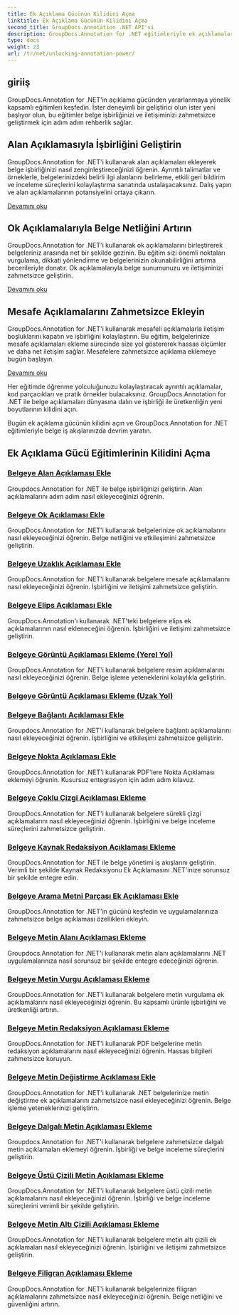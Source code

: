 ```yaml
---
title: Ek Açıklama Gücünün Kilidini Açma
linktitle: Ek Açıklama Gücünün Kilidini Açma
second_title: GroupDocs.Annotation .NET API'si
description: GroupDocs.Annotation for .NET eğitimleriyle ek açıklamaların gücünün kilidini açın. Çeşitli ek açıklamaları adım adım eklemeyi öğrenin ve işbirliğini zahmetsizce geliştirin.
type: docs
weight: 23
url: /tr/net/unlocking-annotation-power/
---
```

## giriiş

GroupDocs.Annotation for .NET'in açıklama gücünden yararlanmaya yönelik kapsamlı eğitimleri keşfedin. İster deneyimli bir geliştirici olun ister yeni başlıyor olun, bu eğitimler belge işbirliğinizi ve iletişiminizi zahmetsizce geliştirmek için adım adım rehberlik sağlar.

## Alan Açıklamasıyla İşbirliğini Geliştirin

GroupDocs.Annotation for .NET'i kullanarak alan açıklamaları ekleyerek belge işbirliğinizi nasıl zenginleştireceğinizi öğrenin. Ayrıntılı talimatlar ve örneklerle, belgelerinizdeki belirli ilgi alanlarını belirleme, etkili geri bildirim ve inceleme süreçlerini kolaylaştırma sanatında ustalaşacaksınız. Dalış yapın ve alan açıklamalarının potansiyelini ortaya çıkarın.

[Devamını oku](./add-area-annotation/)

## Ok Açıklamalarıyla Belge Netliğini Artırın

GroupDocs.Annotation for .NET'i kullanarak ok açıklamalarını birleştirerek belgeleriniz arasında net bir şekilde gezinin. Bu eğitim sizi önemli noktaları vurgulama, dikkati yönlendirme ve belgelerinizin okunabilirliğini artırma becerileriyle donatır. Ok açıklamalarıyla belge sunumunuzu ve iletişiminizi zahmetsizce geliştirin.

[Devamını oku](./add-arrow-annotation/)

## Mesafe Açıklamalarını Zahmetsizce Ekleyin

GroupDocs.Annotation for .NET'i kullanarak mesafeli açıklamalarla iletişim boşluklarını kapatın ve işbirliğini kolaylaştırın. Bu eğitim, belgelerinize mesafe açıklamaları ekleme sürecinde size yol göstererek hassas ölçümler ve daha net iletişim sağlar. Mesafelere zahmetsizce açıklama eklemeye bugün başlayın.

[Devamını oku](./add-distance-annotation/)

Her eğitimde öğrenme yolculuğunuzu kolaylaştıracak ayrıntılı açıklamalar, kod parçacıkları ve pratik örnekler bulacaksınız. GroupDocs.Annotation for .NET ile belge açıklamaları dünyasına dalın ve işbirliği ile üretkenliğin yeni boyutlarının kilidini açın.

Bugün ek açıklama gücünün kilidini açın ve GroupDocs.Annotation for .NET eğitimleriyle belge iş akışlarınızda devrim yaratın.

## Ek Açıklama Gücü Eğitimlerinin Kilidini Açma
### [Belgeye Alan Açıklaması Ekle](./add-area-annotation/)
Groupdocs.Annotation for .NET ile belge işbirliğinizi geliştirin. Alan açıklamalarını adım adım nasıl ekleyeceğinizi öğrenin.
### [Belgeye Ok Açıklaması Ekle](./add-arrow-annotation/)
GroupDocs.Annotation for .NET'i kullanarak belgelerinize ok açıklamalarını nasıl ekleyeceğinizi öğrenin. Belge netliğini ve etkileşimini zahmetsizce geliştirin.
### [Belgeye Uzaklık Açıklaması Ekle](./add-distance-annotation/)
GroupDocs.Annotation for .NET'i kullanarak belgelere mesafe açıklamalarını nasıl ekleyeceğinizi öğrenin. İşbirliğini ve iletişimi zahmetsizce geliştirin.
### [Belgeye Elips Açıklaması Ekle](./add-ellipse-annotation/)
GroupDocs.Annotation'ı kullanarak .NET'teki belgelere elips ek açıklamalarının nasıl ekleneceğini öğrenin. İşbirliğini ve iletişimi zahmetsizce geliştirin.
### [Belgeye Görüntü Açıklaması Ekleme (Yerel Yol)](./add-image-annotation-local-path/)
GroupDocs.Annotation for .NET'i kullanarak belgelere resim açıklamalarını nasıl ekleyeceğinizi öğrenin. Belge işleme yeteneklerini kolaylıkla geliştirin.
### [Belgeye Görüntü Açıklaması Ekleme (Uzak Yol)](./add-image-annotation-remote-path/)
### [Belgeye Bağlantı Açıklaması Ekle](./add-link-annotation/)
Groupdocs.Annotation for .NET'i kullanarak belgelere bağlantı açıklamalarını nasıl ekleyeceğinizi öğrenin. İşbirliğini ve etkileşimi zahmetsizce geliştirin.
### [Belgeye Nokta Açıklaması Ekle](./add-point-annotation/)
GroupDocs.Annotation for .NET'i kullanarak PDF'lere Nokta Açıklaması eklemeyi öğrenin. Kusursuz entegrasyon için adım adım kılavuz.
### [Belgeye Çoklu Çizgi Açıklaması Ekleme](./add-polyline-annotation/)
GroupDocs.Annotation for .NET'i kullanarak belgelere sürekli çizgi açıklamalarını nasıl ekleyeceğinizi öğrenin. İşbirliğini ve belge inceleme süreçlerini zahmetsizce geliştirin.
### [Belgeye Kaynak Redaksiyon Açıklaması Ekleme](./add-resources-redaction-annotation/)
GroupDocs.Annotation for .NET ile belge yönetimi iş akışlarını geliştirin. Verimli bir şekilde Kaynak Redaksiyonu Ek Açıklamasını .NET'inize sorunsuz bir şekilde entegre edin.
### [Belgeye Arama Metni Parçası Ek Açıklaması Ekle](./add-search-text-fragment-annotation/)
GroupDocs.Annotation for .NET'in gücünü keşfedin ve uygulamalarınıza zahmetsizce belge açıklaması özellikleri ekleyin.
### [Belgeye Metin Alanı Açıklaması Ekleme](./add-text-field-annotation/)
Groupdocs.Annotation for .NET'i kullanarak metin alanı açıklamalarını .NET uygulamalarınıza nasıl sorunsuz bir şekilde entegre edeceğinizi öğrenin.
### [Belgeye Metin Vurgu Açıklaması Ekleme](./add-text-highlight-annotation/)
GroupDocs.Annotation for .NET'i kullanarak belgelere metin vurgulama ek açıklamalarını nasıl ekleyeceğinizi öğrenin. Bu kapsamlı ürünle işbirliğini ve üretkenliği artırın.
### [Belgeye Metin Redaksiyon Açıklaması Ekleme](./add-text-redaction-annotation/)
GroupDocs.Annotation for .NET'i kullanarak PDF belgelerine metin redaksiyon açıklamalarını nasıl ekleyeceğinizi öğrenin. Hassas bilgileri zahmetsizce koruyun.
### [Belgeye Metin Değiştirme Açıklaması Ekle](./add-text-replacement-annotation/)
GroupDocs.Annotation for .NET'i kullanarak .NET belgelerinize metin değiştirme ek açıklamalarını zahmetsizce nasıl ekleyeceğinizi öğrenin. Belge işleme yeteneklerinizi geliştirin.
### [Belgeye Dalgalı Metin Açıklaması Ekleme](./add-text-squiggly-annotation/)
Groupdocs.Annotation for .NET'i kullanarak belgelere zahmetsizce dalgalı metin açıklamaları eklemeyi öğrenin. İşbirliği ve belge inceleme süreçlerini geliştirin.
### [Belgeye Üstü Çizili Metin Açıklaması Ekleme](./add-text-strikeout-annotation/)
GroupDocs.Annotation for .NET'i kullanarak belgelere üstü çizili metin açıklamalarını nasıl ekleyeceğinizi öğrenin. İşbirliği ve belge inceleme süreçlerini verimli bir şekilde geliştirin.
### [Belgeye Metin Altı Çizili Açıklaması Ekleme](./add-text-underline-annotation/)
GroupDocs.Annotation for .NET'i kullanarak belgelere metin altı çizili ek açıklamaları nasıl ekleyeceğinizi öğrenin. İşbirliğini ve iletişimi zahmetsizce geliştirin.
### [Belgeye Filigran Açıklaması Ekleme](./add-watermark-annotation/)
GroupDocs.Annotation for .NET'i kullanarak belgelerinize filigran açıklamalarını zahmetsizce nasıl ekleyeceğinizi öğrenin. Belge netliğini ve güvenliğini artırın.